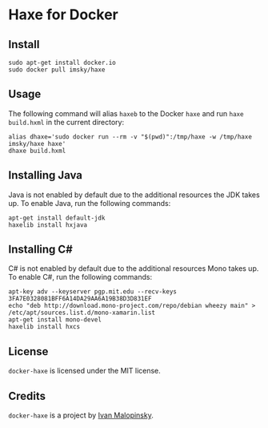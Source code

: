 # Haxe for Docker

## Install

```
sudo apt-get install docker.io
sudo docker pull imsky/haxe
```

## Usage

The following command will alias `haxeb` to the Docker `haxe` and run `haxe build.hxml` in the current directory:

```
alias dhaxe='sudo docker run --rm -v "$(pwd)":/tmp/haxe -w /tmp/haxe imsky/haxe haxe'
dhaxe build.hxml
```

## Installing Java

Java is not enabled by default due to the additional resources the JDK takes up. To enable Java, run the following commands:

```
apt-get install default-jdk
haxelib install hxjava
```

## Installing C&#35;

C# is not enabled by default due to the additional resources Mono takes up. To enable C#, run the following commands:

```
apt-key adv --keyserver pgp.mit.edu --recv-keys 3FA7E0328081BFF6A14DA29AA6A19B38D3D831EF
echo "deb http://download.mono-project.com/repo/debian wheezy main" > /etc/apt/sources.list.d/mono-xamarin.list
apt-get install mono-devel
haxelib install hxcs
```

## License

`docker-haxe` is licensed under the MIT license.

## Credits

`docker-haxe` is a project by [Ivan Malopinsky](http://imsky.co).
